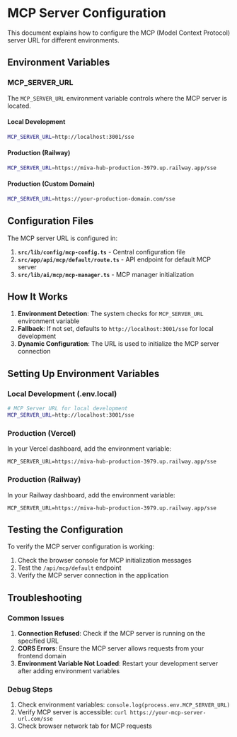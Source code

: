 # MCP Server Configuration

This document explains how to configure the MCP (Model Context Protocol) server URL for different environments.

## Environment Variables

### MCP_SERVER_URL

The `MCP_SERVER_URL` environment variable controls where the MCP server is located.

#### Local Development
```bash
MCP_SERVER_URL=http://localhost:3001/sse
```

#### Production (Railway)
```bash
MCP_SERVER_URL=https://miva-hub-production-3979.up.railway.app/sse
```

#### Production (Custom Domain)
```bash
MCP_SERVER_URL=https://your-production-domain.com/sse
```

## Configuration Files

The MCP server URL is configured in:

1. **`src/lib/config/mcp-config.ts`** - Central configuration file
2. **`src/app/api/mcp/default/route.ts`** - API endpoint for default MCP server
3. **`src/lib/ai/mcp/mcp-manager.ts`** - MCP manager initialization

## How It Works

1. **Environment Detection**: The system checks for `MCP_SERVER_URL` environment variable
2. **Fallback**: If not set, defaults to `http://localhost:3001/sse` for local development
3. **Dynamic Configuration**: The URL is used to initialize the MCP server connection

## Setting Up Environment Variables

### Local Development (.env.local)
```bash
# MCP Server URL for local development
MCP_SERVER_URL=http://localhost:3001/sse
```

### Production (Vercel)
In your Vercel dashboard, add the environment variable:
```
MCP_SERVER_URL=https://miva-hub-production-3979.up.railway.app/sse
```

### Production (Railway)
In your Railway dashboard, add the environment variable:
```
MCP_SERVER_URL=https://miva-hub-production-3979.up.railway.app/sse
```

## Testing the Configuration

To verify the MCP server configuration is working:

1. Check the browser console for MCP initialization messages
2. Test the `/api/mcp/default` endpoint
3. Verify the MCP server connection in the application

## Troubleshooting

### Common Issues

1. **Connection Refused**: Check if the MCP server is running on the specified URL
2. **CORS Errors**: Ensure the MCP server allows requests from your frontend domain
3. **Environment Variable Not Loaded**: Restart your development server after adding environment variables

### Debug Steps

1. Check environment variables: `console.log(process.env.MCP_SERVER_URL)`
2. Verify MCP server is accessible: `curl https://your-mcp-server-url.com/sse`
3. Check browser network tab for MCP requests
